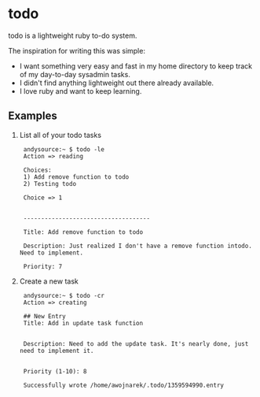 todo 
================================
todo is a lightweight ruby to-do system. 

The inspiration for writing this was simple:

*  I want something very easy and fast in my home directory to keep track of my day-to-day sysadmin tasks.
*  I didn't find anything lightweight out there already available.
*  I love ruby and want to keep learning.



Examples
------------------------
1. List all of your todo tasks

        andysource:~ $ todo -le
        Action => reading

        Choices:
        1) Add remove function to todo
        2) Testing todo

        Choice => 1


        ------------------------------------

        Title: Add remove function to todo

        Description: Just realized I don't have a remove function intodo. Need to implement.

        Priority: 7

2. Create a new task

        andysource:~ $ todo -cr
        Action => creating

        ## New Entry
        Title: Add in update task function


        Description: Need to add the update task. It's nearly done, just need to implement it.


        Priority (1-10): 8

        Successfully wrote /home/awojnarek/.todo/1359594990.entry

